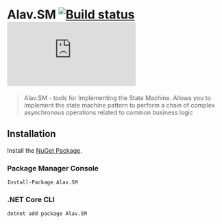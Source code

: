 # Alav.SM [![Build status](https://ci.appveyor.com/api/projects/status/9f21wymvsaokk6sf?svg=true)](https://ci.appveyor.com/project/GebekovAS/alav-sm) [![NuGet Package](https://img.shields.io/nuget/v/Alav.SM)](https://www.nuget.org/packages/Alav.SM)

> Alav.SM - tools for Implementing the State Machine. Allows you to implement the state machine pattern to perform a chain of complex asynchronous operations related to common business logic

## Installation

Install the [NuGet Package](https://www.nuget.org/packages/Alav.SM).

### Package Manager Console

```
Install-Package Alav.SM
```

### .NET Core CLI

```
dotnet add package Alav.SM
```
